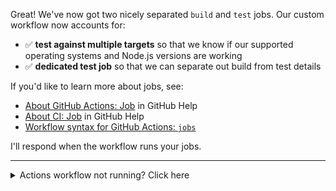 Great! We've now got two nicely separated `build` and `test` jobs. Our custom workflow now accounts for:
- :white_check_mark: **test against multiple targets** so that we know if our supported operating systems and Node.js versions are working
- :white_check_mark: **dedicated test job** so that we can separate out build from test details

If you'd like to learn more about jobs, see:
- [About GitHub Actions: Job](https://help.github.com/en/articles/about-github-actions#job) in GitHub Help
- [About CI: Job](https://help.github.com/en/articles/about-continuous-integration#job) in GitHub Help
- [Workflow syntax for GitHub Actions: `jobs`](https://help.github.com/en/articles/workflow-syntax-for-github-actions#jobs)

I'll respond when the workflow runs your jobs.

---

<details><summary>Actions workflow not running? Click here</summary>

When a GitHub Actions workflow is running, you should see some checks in progress, like the screenshot below. 

![checks in progress in a merge box](https://user-images.githubusercontent.com/16547949/66080348-ecc5f580-e533-11e9-909e-c213b08790eb.png)

If the checks don't appear or if the checks are stuck in progress, there's a few things you can do to try and trigger them:

- Refresh the page, it's possible the workflow ran and the page just hasn't been updated with that change
- Try making a commit on this branch. Our workflow is triggered with a `push` event, and committing to this branch will result in a new `push`
- Edit the workflow file on GitHub and ensure there are no red lines indicating a syntax problem
</details>
